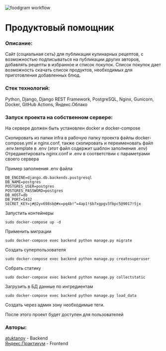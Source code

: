 ![foodgram workflow](https://github.com/atuktanov/foodgram-project-react/workflows/foodgram_workflow/badge.svg)
# Продуктовый помощник
### Описание:
Сайт (социальная сеть) для публикации кулинарных рецептов, с возможностью подписываться на публикации других авторов, добавлять рецепты в избранное и
список покупок. Список покупок дает возможность скачать список продуктов, необходимых для приготовления добавленных блюд.

### Стек технологий: 
Python, Django, Django REST Framework, PostgreSQL, Nginx, Gunicorn, Docker, GitHub Actions, Яндекс.Облако

### Запуск проекта на собственном сервере:
На сервере должен быть установлен docker и docker-compose

Скопировать из папки infra в рабочую папку проекта файлы docker-compose.yml и nginx.conf, также скопировать и переименовать файл .env.template в .env (этот файл содержит шаблон заполнения .env) 
Отредакетировать nginx.conf и .env в соответствии с параметрами своего сервера

Пример заполнения .env файла
```
DB_ENGINE=django.db.backends.postgresql
DB_NAME=postgres
POSTGRES_USER=postgres
POSTGRES_PASSWORD=postgres
DB_HOST=db
DB_PORT=5432
SECRET_KEY=j#@2yv698sb@#x=pq4b!^=4ap1!$b7xgpgv3fbpc5@9017!5jx
```

Запустить контейнеры
```
sudo docker-compose up -d
```
Применить миграции
```
sudo docker-compose exec backend python manage.py migrate
```
Cоздать суперпользователя
```
sudo docker-compose exec backend python manage.py createsuperuser
```
Cобрать статику
```
sudo docker-compose exec backend python manage.py collectstatic
```
Загрузить в БД данные по ингредиентам
``` 
sudo docker-compose exec backend python manage.py load_data
```
Создать через админ зону необходимые теги.

После этого проект будет доступен для пользователей

### Авторы:
[atuktanov](https://github.com/atuktanov) - Backend  
[Яндекс.Практикум](https://github.com/yandex-praktikum/foodgram-project-react) - Frontend
